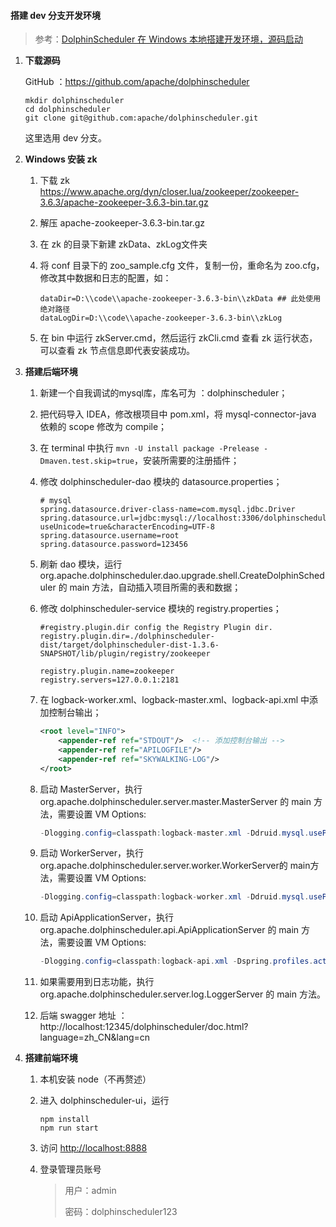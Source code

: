 #### 搭建 dev 分支开发环境

>    参考：[DolphinScheduler 在 Windows 本地搭建开发环境，源码启动](https://dolphinscheduler.apache.org/zh-cn/blog/DS_run_in_windows.html)

1.   **下载源码**

     GitHub ：https://github.com/apache/dolphinscheduler

     ```shell
     mkdir dolphinscheduler
     cd dolphinscheduler
     git clone git@github.com:apache/dolphinscheduler.git
     ```

     这里选用 dev 分支。

2.   **Windows 安装 zk**

     1.   下载 zk https://www.apache.org/dyn/closer.lua/zookeeper/zookeeper-3.6.3/apache-zookeeper-3.6.3-bin.tar.gz

     2.   解压 apache-zookeeper-3.6.3-bin.tar.gz

     3.   在 zk 的目录下新建 zkData、zkLog文件夹

     4.   将 conf 目录下的 zoo_sample.cfg 文件，复制一份，重命名为 zoo.cfg，修改其中数据和日志的配置，如：

          ```shell
          dataDir=D:\\code\\apache-zookeeper-3.6.3-bin\\zkData ## 此处使用绝对路径
          dataLogDir=D:\\code\\apache-zookeeper-3.6.3-bin\\zkLog
          ```

     5.   在 bin 中运行 zkServer.cmd，然后运行 zkCli.cmd 查看 zk 运行状态，可以查看 zk 节点信息即代表安装成功。

3.   **搭建后端环境**

     1.   新建一个自我调试的mysql库，库名可为 ：dolphinscheduler；

     2.   把代码导入 IDEA，修改根项目中 pom.xml，将 mysql-connector-java 依赖的 scope 修改为 compile；

     3.   在 terminal 中执行 `mvn -U install package -Prelease -Dmaven.test.skip=true`，安装所需要的注册插件；

     4.   修改 dolphinscheduler-dao 模块的 datasource.properties；

          ```properties
          # mysql
          spring.datasource.driver-class-name=com.mysql.jdbc.Driver
          spring.datasource.url=jdbc:mysql://localhost:3306/dolphinscheduler?useUnicode=true&characterEncoding=UTF-8
          spring.datasource.username=root
          spring.datasource.password=123456
          ```

     5.   刷新 dao 模块，运行 org.apache.dolphinscheduler.dao.upgrade.shell.CreateDolphinScheduler 的 main 方法，自动插入项目所需的表和数据；

     6.   修改 dolphinscheduler-service 模块的 registry.properties；

          ```properties
          #registry.plugin.dir config the Registry Plugin dir.
          registry.plugin.dir=./dolphinscheduler-dist/target/dolphinscheduler-dist-1.3.6-SNAPSHOT/lib/plugin/registry/zookeeper
          
          registry.plugin.name=zookeeper
          registry.servers=127.0.0.1:2181
          ```

     7.   在 logback-worker.xml、logback-master.xml、logback-api.xml 中添加控制台输出；

          ```xml
          <root level="INFO">
              <appender-ref ref="STDOUT"/>  <!-- 添加控制台输出 -->
              <appender-ref ref="APILOGFILE"/>
              <appender-ref ref="SKYWALKING-LOG"/>
          </root>
          ```

     8.   启动 MasterServer，执行 org.apache.dolphinscheduler.server.master.MasterServer 的 main 方法，需要设置 VM Options:

          ```java
          -Dlogging.config=classpath:logback-master.xml -Ddruid.mysql.usePingMethod=false
          ```

     9.   启动 WorkerServer，执行org.apache.dolphinscheduler.server.worker.WorkerServer的 main方法，需要设置 VM Options:

          ```java
          -Dlogging.config=classpath:logback-worker.xml -Ddruid.mysql.usePingMethod=false
          ```

     10.   启动 ApiApplicationServer，执行 org.apache.dolphinscheduler.api.ApiApplicationServer 的 main 方法，需要设置 VM Options:

           ```java
           -Dlogging.config=classpath:logback-api.xml -Dspring.profiles.active=api
           ```

     11.   如果需要用到日志功能，执行 org.apache.dolphinscheduler.server.log.LoggerServer 的 main 方法。

     12.   后端 swagger 地址 ：http://localhost:12345/dolphinscheduler/doc.html?language=zh_CN&lang=cn

4.   **搭建前端环境** 

     1.   本机安装 node（不再赘述）

     2.   进入 dolphinscheduler-ui，运行

          ```shell
          npm install
          npm run start
          ```

     3.   访问 [http://localhost:8888](http://localhost:8888/)

     4.   登录管理员账号

          >    用户：admin
          >
          >    密码：dolphinscheduler123
